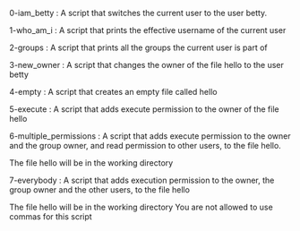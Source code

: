 0-iam_betty             : A script that switches the current user to the user betty.

1-who_am_i              : A script that prints the effective username of the current user

2-groups	        : A script that prints all the groups the current user is part of

3-new_owner		: A script that changes the owner of the file hello to the user betty

4-empty			: A script that creates an empty file called hello

5-execute		: A script that adds execute permission to the owner of the file hello

6-multiple_permissions  : A script that adds execute permission to the owner and the group owner, and read permission to other users, to the file hello.

The file hello will be in the working directory

7-everybody		: A script that adds execution permission to the owner, the group owner and the other users, to the file hello

The file hello will be in the working directory
You are not allowed to use commas for this script
